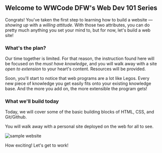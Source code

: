## Welcome to WWCode DFW's Web Dev 101 Series

Congrats! You've taken the first step to learning how to build a website &mdash; *showing up* with a *willing attitude*. With those two attributes, you can do pretty much anything you set your mind to, but for now, let's build a web site!

### What's the plan?

Our time together is limited. For that reason, the instruction found here will be focused on the *must have knowledge*, and you will walk away with a site *open to extension* to your heart's content. Resources will be provided.

Soon, you'll start to notice that web programs are a lot like Legos. Every new piece of knowledge you get easily fits onto your existing knowledge base. And the more you add on, the more extensible the program gets!

### What we'll build today

Today, we will cover some of the basic building blocks of HTML, CSS, and Git/Github.

You will walk away with a personal site deployed on the web for all to see.

![sample website](https://s3-us-west-2.amazonaws.com/wwcode-webdev/site-preview.png)

<p class="closing">How exciting! Let's get to work!</p>